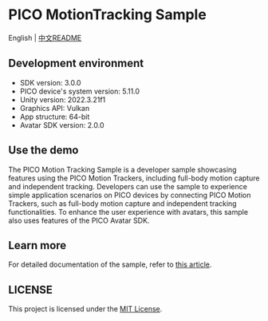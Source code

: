 # PICO MotionTracking Sample
English | [中文README](./README.zh_CN.md)

## Development environment

- SDK version: 3.0.0
- PICO device's system version: 5.11.0
- Unity version: 2022.3.21f1
- Graphics API: Vulkan
- App structure: 64-bit
- Avatar SDK version: 2.0.0

## Use the demo

The PICO Motion Tracking Sample is a developer sample showcasing features using the PICO Motion Trackers, including full-body motion capture and independent tracking. Developers can use the sample to experience simple application scenarios on PICO devices by connecting PICO Motion Trackers, such as full-body motion capture and independent tracking functionalities. To enhance the user experience with avatars, this sample also uses features of the PICO Avatar SDK.

## Learn more

For detailed documentation of the sample, refer to [this article]().

## LICENSE
This project is licensed under the [MIT License](./License.md).
